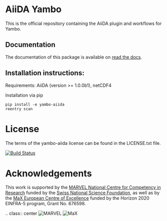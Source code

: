# AiiDA Yambo  

This is the official repository containing the AiiDA plugin and workflows for Yambo.

## Documentation

The documentation of this package is available on [read the docs](http://aiida-yambo.readthedocs.io/en/latest/).

## Installation instructions:

Requirements: AiiDA (version >= 1.0.0b1), netCDF4

Installation via pip

```
pip install -e yambo-aiida
reentry scan
```

# License  
The terms of the yambo-aiida license can be found in the LICENSE.txt file.

[![Build Status](https://travis-ci.org/mikeatm/yambo-aiida.svg?branch=master)](https://travis-ci.org/mikeatm/yambo-aiida)

# Acknowledgements

This work is supported by the [MARVEL National Centre for Competency in Research](<http://nccr-marvel.ch>)
funded by the [Swiss National Science Foundation](<http://www.snf.ch/en>), as well as by the [MaX
European Centre of Excellence](<http://www.max-centre.eu/>) funded by the Horizon 2020 EINFRA-5 program,
Grant No. 676598.

.. class:: center
![MARVEL](miscellaneous/logos/MARVEL.png) ![MaX](miscellaneous/logos/MaX.png)
